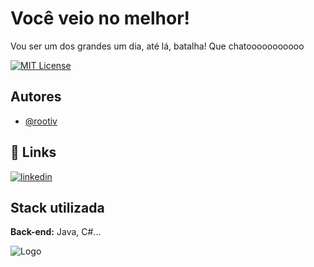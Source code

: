
# Você veio no melhor!

Vou ser um dos grandes um dia, até lá, batalha!
Que chatooooooooooo




[![MIT License](https://img.shields.io/badge/License-MIT-green.svg)](https://choosealicense.com/licenses/mit/)



## Autores

- [@rootiv](https://github.com/rootIV)


## 🔗 Links

[![linkedin](https://img.shields.io/badge/linkedin-0A66C2?style=for-the-badge&logo=linkedin&logoColor=white)](https://www.linkedin.com/in/rootiv/)


## Stack utilizada

**Back-end:** Java, C#...


![Logo](https://miro.medium.com/v2/resize:fit:1400/1*_NVBTVdmjt3Qvq3CZOySXg.png)


